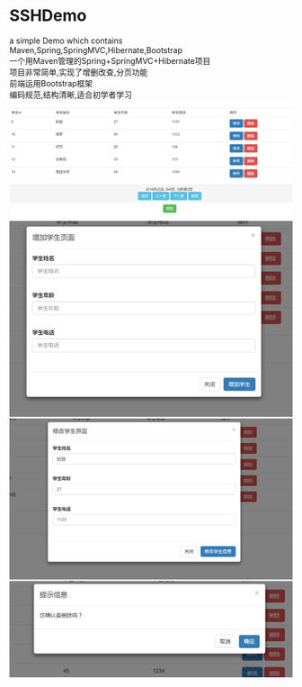 # SSHDemo
a simple Demo which contains Maven,Spring,SpringMVC,Hibernate,Bootstrap</br>
一个用Maven管理的Spring+SpringMVC+Hibernate项目</br>
项目非常简单,实现了增删改查,分页功能</br>
前端运用Bootstrap框架</br>
编码规范,结构清晰,适合初学者学习</br>

![image](https://raw.githubusercontent.com/WTFWOW/SSHDemo/master/img/main.jpg)
![image](https://raw.githubusercontent.com/WTFWOW/SSHDemo/master/img/add.jpg)
![image](https://raw.githubusercontent.com/WTFWOW/SSHDemo/master/img/edit.jpg)
![image](https://raw.githubusercontent.com/WTFWOW/SSHDemo/master/img/del.jpg)
